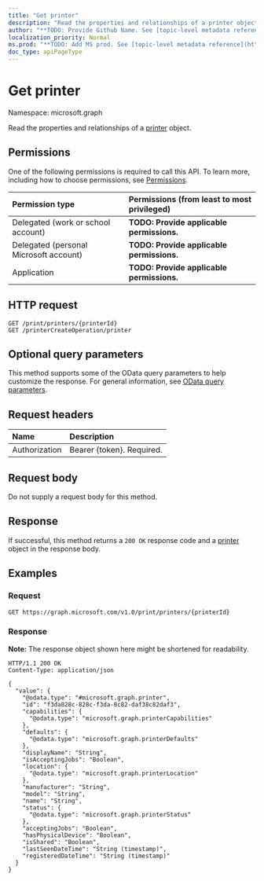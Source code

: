 ```yaml
---
title: "Get printer"
description: "Read the properties and relationships of a printer object."
author: "**TODO: Provide Github Name. See [topic-level metadata reference](https://msgo.azurewebsites.net/add/document/guidelines/metadata.html#topic-level-metadata)**"
localization_priority: Normal
ms.prod: "**TODO: Add MS prod. See [topic-level metadata reference](https://msgo.azurewebsites.net/add/document/guidelines/metadata.html#topic-level-metadata)**"
doc_type: apiPageType
---
```


# Get printer
Namespace: microsoft.graph



Read the properties and relationships of a [printer](../resources/printer.md) object.

## Permissions
One of the following permissions is required to call this API. To learn more, including how to choose permissions, see [Permissions](/graph/permissions-reference).

|Permission type|Permissions (from least to most privileged)|
|:---|:---|
|Delegated (work or school account)|**TODO: Provide applicable permissions.**|
|Delegated (personal Microsoft account)|**TODO: Provide applicable permissions.**|
|Application|**TODO: Provide applicable permissions.**|

## HTTP request

<!-- {
  "blockType": "ignored"
}
-->
``` http
GET /print/printers/{printerId}
GET /printerCreateOperation/printer
```

## Optional query parameters
This method supports some of the OData query parameters to help customize the response. For general information, see [OData query parameters](/graph/query-parameters).

## Request headers
|Name|Description|
|:---|:---|
|Authorization|Bearer {token}. Required.|

## Request body
Do not supply a request body for this method.

## Response

If successful, this method returns a `200 OK` response code and a [printer](../resources/printer.md) object in the response body.

## Examples

### Request
<!-- {
  "blockType": "request",
  "name": "get_printer"
}
-->
``` http
GET https://graph.microsoft.com/v1.0/print/printers/{printerId}
```


### Response
**Note:** The response object shown here might be shortened for readability.
<!-- {
  "blockType": "response",
  "truncated": true,
  "@odata.type": "microsoft.graph.printer"
}
-->
``` http
HTTP/1.1 200 OK
Content-Type: application/json

{
  "value": {
    "@odata.type": "#microsoft.graph.printer",
    "id": "f3da828c-828c-f3da-8c82-daf38c82daf3",
    "capabilities": {
      "@odata.type": "microsoft.graph.printerCapabilities"
    },
    "defaults": {
      "@odata.type": "microsoft.graph.printerDefaults"
    },
    "displayName": "String",
    "isAcceptingJobs": "Boolean",
    "location": {
      "@odata.type": "microsoft.graph.printerLocation"
    },
    "manufacturer": "String",
    "model": "String",
    "name": "String",
    "status": {
      "@odata.type": "microsoft.graph.printerStatus"
    },
    "acceptingJobs": "Boolean",
    "hasPhysicalDevice": "Boolean",
    "isShared": "Boolean",
    "lastSeenDateTime": "String (timestamp)",
    "registeredDateTime": "String (timestamp)"
  }
}
```

